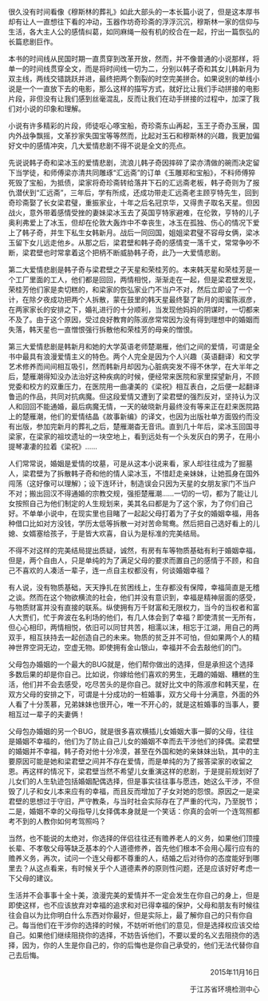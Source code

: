 很久没有时间看像《穆斯林的葬礼》如此大部头的一本长篇小说了，但是这本厚书却有让人一直想往下看的冲动，玉器作坊奇珍斋的浮浮沉沉，穆斯林一家的信仰与生活，各大主人公的感情纠葛，如同麻绳一般有机的绞合在一起，拧出一篇恢弘的长篇悲剧巨作。

本书的时间线从民国时期一直贯穿到改革开放，然而，并不像普通的小说那样，将单一的时间线贯穿全文，而是将时间线一切为二，分别以韩子奇和其女儿韩新月为双主线，两线交错跳跃并进，最终把两个割裂的时空完美拼合。如果说别的单线小说是一个一直放下去的电影，那么这样的描写方式，就好比让我们手动拼接的电影片段，非但没有让我们感到丝毫混乱，反而让我们在动手拼接的过程中，加深了我们对小说的印象和理解。

小说有许多精彩的片段，师徒呕心啄宝船，奇珍斋东山再起，玉王子奇办玉展，国内外战争飘摇，文革抄家失国宝等等然而，比起对玉石和穆斯林的兴趣，我更加偏好文中的感情冲突，几大爱情悲剧不得不说是全文的亮点。

先说说韩子奇和梁冰玉的爱情悲剧，流浪儿韩子奇因摔碎了梁亦清做的碗而决定留下当学徒，和师傅梁亦清共同雕琢“汇远斋”的订单《玉雕郑和宝船》，不料师傅猝死毁了宝船，为抵债，梁家将奇珍斋转给落井下石的汇远斋老板，韩子奇则为了报仇潜伏到“汇远斋”，三年后，学有所成，还成功带走汇远斋老主顾亨特先生，回到奇珍斋娶了长女梁君璧，重振家业，十年之后名冠京华，又得贵子取名天星。但因战火，意外带着感情受挫的妻妹梁冰玉去了英国亨特家避难，在伦敦，亨特的儿子奥利弗爱上了冰玉，但却在伦敦大轰炸中不幸丧生，冰玉在孤独、伤心的情况下爱上了韩子奇，并生下私生女韩新月。战后一同回国，姐姐梁君璧不容母女俩，梁冰玉留下女儿远走他乡。从那之后，梁君壁和韩子奇的感情变一落千丈，常常争吵不断，梁君壁也时常拿着这个把柄不断威胁韩子奇，此乃一大爱情悲剧。

第二大爱情悲剧是韩子奇与梁君壁之子天星和荣桂芳的。本来韩天星和荣桂芳是一个工厂里面的工人，他们都是回回，两情相悦，渐渐走在一起，但是梁君壁发现，荣桂芳他们家是卖切糕的，和梁家的恢弘家业门不当户不对，然后立即设了一个计，在除夕夜成功把两个人拆散，蒙在鼓里的韩天星最终娶了新月的闺蜜陈淑彦，在两家家长的安排之下，婚礼进行的十分顺利，当发现他妈妈的阴谋时，一切都来不及了。由于这个原因，受过良好教育的陈淑彦常常因为没有得到理想中的婚姻而失落，韩天星也一直憎恨强行拆散他和荣桂芳的母亲的憎恨。

第三大爱情悲剧是韩新月和她的大学英语老师楚潮雁，他们之间的爱情，可谓是全书中最具有浪漫爱情主义的特色。两个人完全是因为个人兴趣（英语翻译）和文学艺术修养而间间相互吸引，然而韩新月却因为心脏病突发不得不休学，在大半年之后，楚雁潮得知没办法治好这种疾病的时候，便经常来医院和家里探望新月，不顾党委和校方的双重压力，在医院用一曲凄美的《梁祝》相互表白，之后便一起翻译鲁迅的作品，共同对抗病魔。但这段爱情又遭到了梁君壁的强烈反对，坚持认为汉人和回回不能通婚，最后病魔无情，一天的破晓新月最终没有等来正在赶来医院路上的楚雁潮，他们的爱情结晶《故事新编》的译文，也因为出版社单方面毁约而没有出版，参加完新月的葬礼之后，楚雁潮杳无音讯。直到几十年后，梁冰玉回国寻梁家，在梁家的祖坟遗址的一块空地上，看到远处有一个头发灰白的男子，在用小提琴凄凄的拉着《梁祝》……

人们常常说，婚姻是爱情的坟墓，可是从这本小说来看，家人却往往成为了掘墓人，梁君壁为了拆散韩子奇和他的情人梁冰玉，不惜赶走亲妹妹，让她孤身在国外闯荡（这好像可以理解）；设下连环计，制造误会只因为天星的女朋友家门不当户不对；搬出回汉不得通婚的宗教交规，强拒楚雁潮……一切的一切，都为了能让儿女按照自己为他们制定的人生规划来，美其名曰都是为了这个家，为了你们自己好。不单单小说中，在现实里也目睹了一起起父母打着为了子女的婚姻幸福，用各种借口比如对方没钱，学历太低等拆散一对对苦命鸳鸯。然后把自己选好看上的儿媳、女婿塞给孩子，于是皆大欢喜，自认为是标准的完美结局。

不得不对这样的完美结局提出质疑，诚然，有房有车等物质基础有利于婚姻幸福，但是，两个自由人，只是单纯的为了满足父母的要求而置自己的感情于不顾，和自己不喜欢的人凑活一辈子，连一点自主权都没有，何谈婚姻幸福？

有人说，没有物质基础，天天挣扎在贫困线上，生存都没有保障，幸福简直是无稽之谈。然而在这个物欲横流的社会，他们并没有意识到，幸福是精神层面的感受，与物质财富并没有直接的联系。纵使拥有万千财富和无限权力，当今的当权者和富人大贾们，忙于奔波在名利场的他们，有几人体会到了幸福？即使清贫一无所有，但心心相印，两情相悦，依旧可以同甘共苦，相濡以沫，相忘于江湖，用自己的两双手，相互扶持去一起创造自己的未来。物质的贫乏并不可怕，但如果两个人的精神世界空洞无边，空虚无物。即使拥有金山银山，幸福并不会去敲他们的门。

父母包办婚姻的一个最大的BUG就是，他们帮你做出的选择，但是承担这个选择多数后果的却是你自己。比如说，你嫁给他们喜欢的男生，无趣的婚姻、糟糕的生活，他们并不会去感受，吃尽苦头的是你自己。就好比文中的陈淑彦和韩天星，在双方父母的安排之下，可谓是十分成功的一桩婚事，双方父母十分满意，外面的外人看了十分羡慕，兄弟妹妹也很开心，唯一不开心的，就是这桩婚事的当事人，要相互过一辈子的夫妻俩！

父母包办婚姻的另一个BUG，就是很多喜欢横插儿女婚姻大事一脚的父母，往往是婚姻不幸福的，他们为了防止自己儿女的婚姻不幸而去干涉他们的择偶。梁君壁的婚姻并不幸福，韩子奇对他十分冷漠，甚至在外国和她的亲妹妹出轨，其中的主要原因可能是她和梁君壁之间并不存在爱情，而是单纯的为了报答梁家的收留之恩。再这样的情况下，梁君壁当然不希望儿女重演这样的悲剧，于是提前规划好了儿女们的人生轨迹包括婚姻配偶选择，但是事实往往事与愿违，她这么干涉，不但毁了儿子和女儿本来应有的幸福，而且反而增加了子女对她的怨恨。原因之一是梁君壁的思想过于守旧，严守教条，与当时社会实际存在了严重的代沟，乃至脱节；二是，婚姻不幸的父母指导儿女择偶本身就是一个笑话：你真的会听一个连驾照都考不到的人教你如何考驾照吗？

当然，也不能说的太绝对，你选择的伴侣往往还有赡养老人的义务，如果他们顶撞长辈、不孝敬父母等缺乏基本的个人道德修养，首先他们根本不会用心履行应有的赡养义务，再次，试问一个连父母都不尊重的人，结婚之后对待你的态度能好到哪里去？从这点看来，有时候关乎个人道德素养的原则性问题，还是应该好好考虑一下父母的建议。

生活并不会事事十全十美，浪漫完美的爱情并不一定会发生在你自己的身上，但是即使这样，也不应该放弃对幸福的追求和对已得幸福的保护，父母和朋友有时候往往会自以为比你明白什么东西对你最好，但是实际上，最了解你自己的只有你自己。每当他们在干涉你的选择的时候，不妨听听他们的意见，但是选择权应该交给自己。如果他们继续阻挠你的选择，不妨告诉他们，不要以爱的名义去阻挠你的选择，因为，你的人生是你自己的，你的后悔也是你自己承受的，他们无法代替你自己去后悔。

<p align="right">2015年11月16日</p>

<p align="right">于江苏省环境检测中心</p>